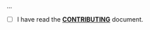 <!--- Provide a general summary of your changes in the Title above -->

...

- [ ] I have read the **[CONTRIBUTING](https://github.com/owenvoke/brightid-php/blob/main/.github/CONTRIBUTING.md)** document.
